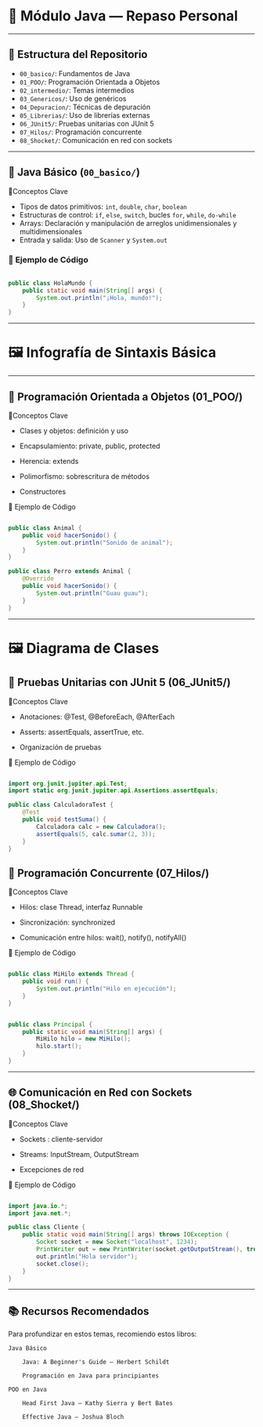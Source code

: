 # 🧠 Módulo Java — Repaso Personal

---

## 📁 Estructura del Repositorio

- `00_basico/`: Fundamentos de Java
- `01_POO/`: Programación Orientada a Objetos
- `02_intermedio/`: Temas intermedios
- `03_Genericos/`: Uso de genéricos
- `04_Depuracion/`: Técnicas de depuración
- `05_Librerias/`: Uso de librerías externas
- `06_JUnit5/`: Pruebas unitarias con JUnit 5
- `07_Hilos/`: Programación concurrente
- `08_Shocket/`: Comunicación en red con sockets

---

## 🧰 Java Básico (`00_basico/`)

🔹Conceptos Clave

- Tipos de datos primitivos: `int`, `double`, `char`, `boolean`
- Estructuras de control: `if`, `else`, `switch`, bucles `for`, `while`, `do-while`
- Arrays: Declaración y manipulación de arreglos unidimensionales y multidimensionales
- Entrada y salida: Uso de `Scanner` y `System.out`

### 📌 Ejemplo de Código

```java

public class HolaMundo {
    public static void main(String[] args) {
        System.out.println("¡Hola, mundo!");
    }
}
```

---

# 🖼️ Infografía de Sintaxis Básica

---

## 🧱 Programación Orientada a Objetos (01_POO/)
🔹Conceptos Clave

   - Clases y objetos: definición y uso

   - Encapsulamiento: private, public, protected

   - Herencia: extends

   - Polimorfismo: sobrescritura de métodos

   - Constructores

📌 Ejemplo de Código

```java

public class Animal {
    public void hacerSonido() {
        System.out.println("Sonido de animal");
    }
}

```

```java
public class Perro extends Animal {
    @Override
    public void hacerSonido() {
        System.out.println("Guau guau");
    }
}

```

---

# 🖼️ Diagrama de Clases

## 🧪 Pruebas Unitarias con JUnit 5 (06_JUnit5/)
🔹Conceptos Clave

   - Anotaciones: @Test, @BeforeEach, @AfterEach

   - Asserts: assertEquals, assertTrue, etc.

   - Organización de pruebas

📌 Ejemplo de Código

```java

import org.junit.jupiter.api.Test;
import static org.junit.jupiter.api.Assertions.assertEquals;

public class CalculadoraTest {
    @Test
    public void testSuma() {
        Calculadora calc = new Calculadora();
        assertEquals(5, calc.sumar(2, 3));
    }
}

```

## 🧵 Programación Concurrente (07_Hilos/)
🔹Conceptos Clave

  - Hilos: clase Thread, interfaz Runnable

   - Sincronización: synchronized

- Comunicación entre hilos: wait(), notify(), notifyAll()

📌 Ejemplo de Código

```java

public class MiHilo extends Thread {
    public void run() {
        System.out.println("Hilo en ejecución");
    }
}

```

```java

public class Principal {
    public static void main(String[] args) {
        MiHilo hilo = new MiHilo();
        hilo.start();
    }
}

```

---

## 🌐 Comunicación en Red con Sockets (08_Shocket/)
🔹Conceptos Clave

   - Sockets : cliente-servidor

  - Streams: InputStream, OutputStream

   - Excepciones de red

📌 Ejemplo de Código

```java

import java.io.*;
import java.net.*;

public class Cliente {
    public static void main(String[] args) throws IOException {
        Socket socket = new Socket("localhost", 1234);
        PrintWriter out = new PrintWriter(socket.getOutputStream(), true);
        out.println("Hola servidor");
        socket.close();
    }
}

```

---

## 📚 Recursos Recomendados

Para profundizar en estos temas, recomiendo estos libros:

    Java Básico

        Java: A Beginner's Guide — Herbert Schildt

        Programación en Java para principiantes

    POO en Java

        Head First Java — Kathy Sierra y Bert Bates

        Effective Java — Joshua Bloch
